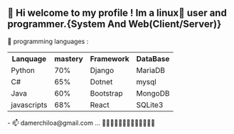 <h2>👋 Hi welcome to my profile ! Im a linux🌱 user and programmer.{System And Web(Client/Server)}</h2>
<div>
  <Label> 💞️ programming languages :</Label></br>
  <div>
  <table>
  <tr>
    <th>Lanquage</th>
    <th>mastery</th>
    <th>Framework</th>
    <th>DataBase</ht>
  </tr>
  <tr>
    <td>Python</td>
    <td>70%</td>
    <td>Django</td>
    <td>MariaDB</td>
  </tr>
  <tr>
    <td>C#</td>
    <td>65%</td>
    <td>Dotnet</td>
    <td>mysql</td>
    </tr>
    <tr>
      <td>Java</td>
      <td>60%</td>
      <td>Bootstrap</td>
      <td>MongoDB</td>
    </tr>
        <tr>
      <td>javascripts</td>
      <td>68%</td>
          <td>React</td>
          <td>SQLite3</td>
    </tr>
</table>
</div>
</div>
- 📫 damerchiloa@gmail.com ...
🌱🌱🌱🌱🌱🌱🌱🌱🌱🌱🌱🌱🌱
<!---
irAbs174/irAbs174 is a ✨ special ✨ repository because its `README.md` (this file) appears on your GitHub profile.
You can click the Preview link to take a look at your changes.
--->
